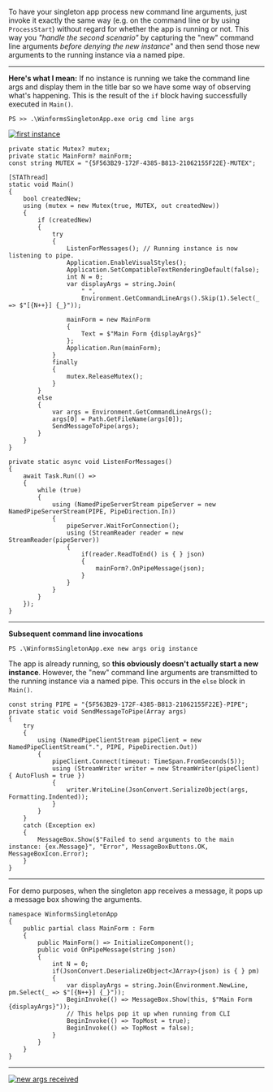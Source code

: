 To have your singleton app process new command line arguments, just invoke it exactly the same way (e.g. on the command line or by using `ProcessStart`) without regard for whether the app is running or not. This way you _"handle the second scenario"_ by capturing the "new" command line arguments _before denying the new instance_" and then send those new arguments to the running instance via a named pipe.
___
**Here's what I mean:** If no instance is running we take the command line args and display them in the title bar so we have some way of observing what's happening. This is the result of the `if` block having successfully executed in `Main()`.

`PS >> .\WinformsSingletonApp.exe orig cmd line args`

[![first instance][1]][1]

```
private static Mutex? mutex;
private static MainForm? mainForm;
const string MUTEX = "{5F563B29-172F-4385-B813-21062155F22E}-MUTEX";

[STAThread]
static void Main()
{ 
    bool createdNew;
    using (mutex = new Mutex(true, MUTEX, out createdNew))
    {
        if (createdNew)
        {
            try
            {
                ListenForMessages(); // Running instance is now listening to pipe.
                Application.EnableVisualStyles();
                Application.SetCompatibleTextRenderingDefault(false);
                int N = 0;
                var displayArgs = string.Join(
                    " ", 
                    Environment.GetCommandLineArgs().Skip(1).Select(_ => $"[{N++}] {_}"));

                mainForm = new MainForm
                {
                    Text = $"Main Form {displayArgs}"
                };
                Application.Run(mainForm);
            }
            finally
            {
                mutex.ReleaseMutex();
            }
        }
        else
        {
            var args = Environment.GetCommandLineArgs();
            args[0] = Path.GetFileName(args[0]);
            SendMessageToPipe(args);
        }
    }
}

private static async void ListenForMessages()
{
    await Task.Run(() =>
    {
        while (true)
        {
            using (NamedPipeServerStream pipeServer = new NamedPipeServerStream(PIPE, PipeDirection.In))
            {
                pipeServer.WaitForConnection(); 
                using (StreamReader reader = new StreamReader(pipeServer))
                {
                    if(reader.ReadToEnd() is { } json)
                    {
                        mainForm?.OnPipeMessage(json);
                    }
                }
            }
        }
    });
}
```

___

**Subsequent command line invocations**

`PS .\WinformsSingletonApp.exe new args orig instance`

The app is already running, so **this obviously doesn't actually start a new instance**. However, the "new" command line arguments are transmitted to the running instance via a named pipe. This occurs in the `else` block in `Main()`.

```
const string PIPE = "{5F563B29-172F-4385-B813-21062155F22E}-PIPE";
private static void SendMessageToPipe(Array args)
{
    try
    {
        using (NamedPipeClientStream pipeClient = new NamedPipeClientStream(".", PIPE, PipeDirection.Out))
        {
            pipeClient.Connect(timeout: TimeSpan.FromSeconds(5)); 
            using (StreamWriter writer = new StreamWriter(pipeClient) { AutoFlush = true })
            {
                writer.WriteLine(JsonConvert.SerializeObject(args, Formatting.Indented)); 
            }
        }
    }
    catch (Exception ex)
    {
        MessageBox.Show($"Failed to send arguments to the main instance: {ex.Message}", "Error", MessageBoxButtons.OK, MessageBoxIcon.Error);
    }
}
```
___

For demo purposes, when the singleton app receives a message, it pops up a message box showing the arguments.

```
namespace WinformsSingletonApp
{
    public partial class MainForm : Form
    {
        public MainForm() => InitializeComponent();
        public void OnPipeMessage(string json)
        {
            int N = 0;
            if(JsonConvert.DeserializeObject<JArray>(json) is { } pm)
            {
                var displayArgs = string.Join(Environment.NewLine, pm.Select(_ => $"[{N++}] {_}"));
                BeginInvoke(() => MessageBox.Show(this, $"Main Form {displayArgs}"));
                // This helps pop it up when running from CLI
                BeginInvoke(() => TopMost = true);
                BeginInvoke(() => TopMost = false);
            }
        }
    }
}
```
___

[![new args received][2]][2]


  [1]: https://i.sstatic.net/kEJ7KoEb.png
  [2]: https://i.sstatic.net/6HGrxLcB.png